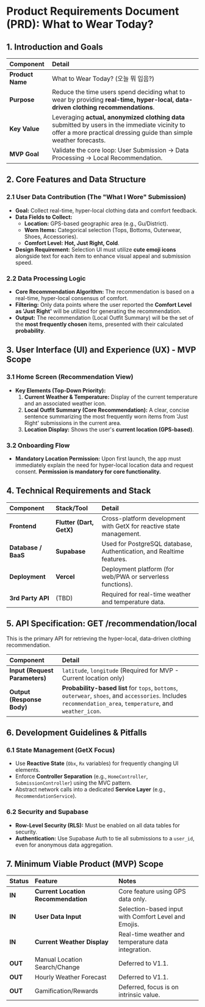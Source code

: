 # Product Requirements Document (PRD): What to Wear Today?

## 1. Introduction and Goals

| Component        | Detail                                                                                                                                                               |
| :--------------- | :------------------------------------------------------------------------------------------------------------------------------------------------------------------- |
| **Product Name** | What to Wear Today? (오늘 뭐 입음?)                                                                                                                                  |
| **Purpose**      | Reduce the time users spend deciding what to wear by providing **real-time, hyper-local, data-driven clothing recommendations**.                                     |
| **Key Value**    | Leveraging **actual, anonymized clothing data** submitted by users in the immediate vicinity to offer a more practical dressing guide than simple weather forecasts. |
| **MVP Goal**     | Validate the core loop: User Submission -> Data Processing -> Local Recommendation.                                                                                  |

## 2. Core Features and Data Structure

### 2.1 User Data Contribution (The "What I Wore" Submission)

- **Goal:** Collect real-time, hyper-local clothing data and comfort feedback.
- **Data Fields to Collect:**
  - **Location:** GPS-based geographic area (e.g., Gu/District).
  - **Worn Items:** Categorical selection (Tops, Bottoms, Outerwear, Shoes, Accessories).
  - **Comfort Level:** **Hot, Just Right, Cold**.
- **Design Requirement:** Selection UI must utilize **cute emoji icons** alongside text for each item to enhance visual appeal and submission speed.

### 2.2 Data Processing Logic

- **Core Recommendation Algorithm:** The recommendation is based on a real-time, hyper-local consensus of comfort.
- **Filtering:** Only data points where the user reported the **Comfort Level as 'Just Right'** will be utilized for generating the recommendation.
- **Output:** The recommendation (Local Outfit Summary) will be the set of the **most frequently chosen** items, presented with their calculated **probability**.

## 3. User Interface (UI) and Experience (UX) - MVP Scope

### 3.1 Home Screen (Recommendation View)

- **Key Elements (Top-Down Priority):**
  1.  **Current Weather & Temperature:** Display of the current temperature and an associated weather icon.
  2.  **Local Outfit Summary (Core Recommendation):** A clear, concise sentence summarizing the most frequently worn items from 'Just Right' submissions in the current area.
  3.  **Location Display:** Shows the user's **current location (GPS-based)**.

### 3.2 Onboarding Flow

- **Mandatory Location Permission:** Upon first launch, the app must immediately explain the need for hyper-local location data and request consent. **Permission is mandatory for core functionality.**

## 4. Technical Requirements and Stack

| Component           | Stack/Tool               | Detail                                                               |
| :------------------ | :----------------------- | :------------------------------------------------------------------- |
| **Frontend**        | **Flutter (Dart, GetX)** | Cross-platform development with GetX for reactive state management.  |
| **Database / BaaS** | **Supabase**             | Used for PostgreSQL database, Authentication, and Realtime features. |
| **Deployment**      | **Vercel**               | Deployment platform (for web/PWA or serverless functions).           |
| **3rd Party API**   | (TBD)                    | Required for real-time weather and temperature data.                 |

## 5. API Specification: GET /recommendation/local

This is the primary API for retrieving the hyper-local, data-driven clothing recommendation.

| Component                      | Detail                                                                                                                                                        |
| :----------------------------- | :------------------------------------------------------------------------------------------------------------------------------------------------------------ |
| **Input (Request Parameters)** | `latitude`, `longitude` (Required for MVP - Current location only)                                                                                            |
| **Output (Response Body)**     | **Probability-based list** for `tops`, `bottoms`, `outerwear`, `shoes`, and `accessories`. Includes `recommendation_area`, `temperature`, and `weather_icon`. |

## 6. Development Guidelines & Pitfalls

### 6.1 State Management (GetX Focus)

- Use **Reactive State** (`Obx`, `Rx` variables) for frequently changing UI elements.
- Enforce **Controller Separation** (e.g., `HomeController`, `SubmissionController`) using the MVC pattern.
- Abstract network calls into a dedicated **Service Layer** (e.g., `RecommendationService`).

### 6.2 Security and Supabase

- **Row-Level Security (RLS):** Must be enabled on all data tables for security.
- **Authentication:** Use Supabase Auth to tie all submissions to a `user_id`, even for anonymous data aggregation.

## 7. Minimum Viable Product (MVP) Scope

| Status  | Feature                             | Notes                                                |
| :------ | :---------------------------------- | :--------------------------------------------------- |
| **IN**  | **Current Location Recommendation** | Core feature using GPS data only.                    |
| **IN**  | **User Data Input**                 | Selection-based input with Comfort Level and Emojis. |
| **IN**  | **Current Weather Display**         | Real-time weather and temperature data integration.  |
| **OUT** | Manual Location Search/Change       | Deferred to V1.1.                                    |
| **OUT** | Hourly Weather Forecast             | Deferred to V1.1.                                    |
| **OUT** | Gamification/Rewards                | Deferred, focus is on intrinsic value.               |
